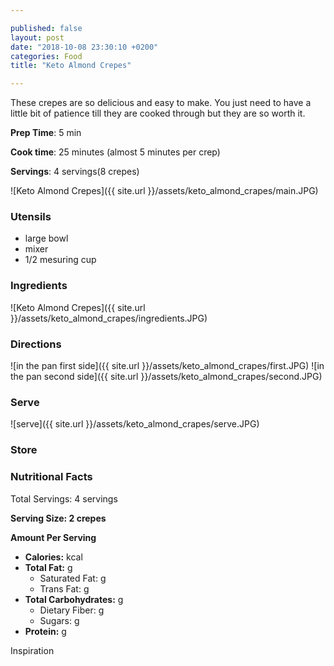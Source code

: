 ```yaml
---

published: false
layout: post
date: "2018-10-08 23:30:10 +0200"
categories: Food
title: "Keto Almond Crepes"

---
```


These crepes are so delicious and easy to make. You just need to have a little bit of patience till they are cooked through but they are so worth it.


**Prep Time**: 5 min

**Cook time**: 25 minutes (almost 5 minutes per crep)

**Servings**: 4 servings(8 crepes)

![Keto Almond Crepes]({{ site.url }}/assets/keto_almond_crapes/main.JPG)

### Utensils
- large bowl
- mixer
- 1/2 mesuring cup

### Ingredients
![Keto Almond Crepes]({{ site.url }}/assets/keto_almond_crapes/ingredients.JPG)

### Directions
![in the pan first side]({{ site.url }}/assets/keto_almond_crapes/first.JPG)
![in the pan second side]({{ site.url }}/assets/keto_almond_crapes/second.JPG)

### Serve
![serve]({{ site.url }}/assets/keto_almond_crapes/serve.JPG)

### Store

### Nutritional Facts
Total Servings: 4 servings

**Serving Size: 2 crepes**

**Amount Per Serving**

- **Calories:**  kcal
- **Total Fat:** g
  - Saturated Fat: g
  - Trans Fat: g
- **Total Carbohydrates:** g
  - Dietary Fiber:  g
  - Sugars: g
- **Protein:** g

Inspiration 